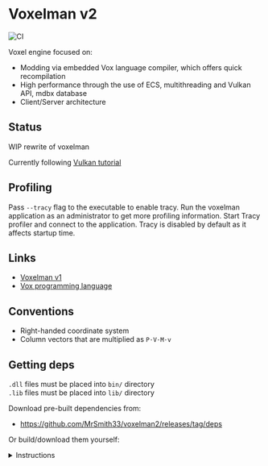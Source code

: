 # Voxelman v2

![CI](https://github.com/MrSmith33/voxelman2/workflows/CI/badge.svg?branch=master&event=push)

Voxel engine focused on:
- Modding via embedded Vox language compiler, which offers quick recompilation
- High performance through the use of ECS, multithreading and Vulkan API, mdbx database
- Client/Server architecture

## Status

WIP rewrite of voxelman

Currently following [Vulkan tutorial](https://vulkan-tutorial.com)

## Profiling

Pass `--tracy` flag to the executable to enable tracy. Run the voxelman application as an administrator to get more profiling information. Start Tracy profiler and connect to the application. Tracy is disabled by default as it affects startup time.

## Links

* [Voxelman v1](https://github.com/MrSmith33/voxelman)
* [Vox programming language](https://github.com/MrSmith33/vox)

## Conventions

* Right-handed coordinate system
* Column vectors that are multiplied as `P⋅V⋅M⋅v`

## Getting deps

`.dll` files must be placed into `bin/` directory\
`.lib` files must be placed into `lib/` directory

Download pre-built dependencies from:
* https://github.com/MrSmith33/voxelman2/releases/tag/deps

Or build/download them yourself:

<details>
<summary>Instructions</summary>

* GLFW3: [glfw-3.3.3.bin.WIN64.zip](https://github.com/glfw/glfw/releases/download/3.3.3/glfw-3.3.3.bin.WIN64.zip)`/glfw-3.3.3.bin.WIN64/lib-vc2019/glfw3.lib`
* Enet: [enet-1.3.17.tar.gz](http://enet.bespin.org/download/enet-1.3.17.tar.gz)`/enet-1.3.17.tar/enet-1.3.17/enet64.lib`
* LZ4: [lz4-1.9.3.zip](https://github.com/lz4/lz4/releases/download/v1.9.3/lz4_win64_v1_9_3.zip), unpack and rebuild VS2017 project with VS2019 (Release config), then use `lz4/build/VS2017/bin/x64_Release/liblz4_static.lib`. The file from the release causes `liblz4_static.lib(lz4.o) : error LNK2001: unresolved external symbol ___chkstk_ms` when building with `ldc2`. Optionally disable debug info (`Debug Information format`: `/Zi` -> `None`).
* libmdbx:
   * Needs `cmake` to be installed.
   * Create `build.cmd` inside `libmdbx/` unpacked from [libmdbx-amalgamated-0_10_2.zip](https://github.com/erthink/libmdbx/releases/download/v0.10.2/libmdbx-amalgamated-0_10_2.zip):
   ```batch
   mkdir build
   cd build
   cmake -G "Visual Studio 16 2019" -A x64 -D CMAKE_CONFIGURATION_TYPES="Debug;Release;RelWithDebInfo" -D MDBX_AVOID_CRT:BOOL=ON -D MDBX_BUILD_SHARED_LIBRARY:BOOL=OFF -D INTERPROCEDURAL_OPTIMIZATION:BOOL=FALSE ..
   ```
   * Run `build.cmd`.
   * Change inlining option (Properties->C/C++->Optimization->Inline function expansion) in the `Release` config of `mdbx-static` project to `/Ob1`. Otherwise compile freezes.
   * `cmake --build . --config Release` or press `Build` for `mdbx-static` project.
   * Copy `libmdbx/build/Release/mdbx.lib`
* mimalloc:
   * https://github.com/microsoft/mimalloc/archive/refs/tags/v2.0.1.zip
   * Use Release build
   * In vs2019 modify `mimalloc` project settings:
      - Disable debug info (`Debug Information format`: `/Zi` -> `None`)
      - Compile as C language to reduce .lib size (from 1.5MB to 300KB) (`C/C++ -> Advanced -> Compile As`: `/TP` -> `/TC`)
   * Copy `mimalloc/out/msvc-x64/Release/mimalloc-static.lib`
* Tracy:
   * https://github.com/wolfpld/tracy/archive/refs/tags/v0.7.8.zip
   * Open `/library/win32/TracyProfiler.sln`
   * Use Release build
   * ~~Build as dll~~
   * `Whole program optimization`: `/GL` -> `No`
   * `Debug Information format`: `/Zi` -> `None`
   * ~~Copy `tracy/library/win32/x64/Release/TracyProfiler.dll`~~
   * ~~Linking with `TracyProfiler.lib` caused D host to not generate proper stack traces, which is important when debugging compiler and other stuff. Loading master version of tracy dll with LoadLibraryA is super slow (like 30-40s).~~
   * Define `TRACY_DELAYED_INIT` and `TRACY_MANUAL_LIFETIME` preprocessor definitions in `C/C++` -> `Preprocessor` -> `Preprocessor Definitions`
   * Add this code to `TracyC.h` before `___tracy_init_thread` definition:
     ```C
     #if defined(TRACY_DELAYED_INIT) && defined(TRACY_MANUAL_LIFETIME)
     TRACY_API void ___tracy_startup_profiler(void);
     TRACY_API void ___tracy_shutdown_profiler(void);
     #endif
     ```
   * Add this code to `client/TracyProfiler.cpp` after `___tracy_init_thread` declaration:
     ```C
     #if defined(TRACY_DELAYED_INIT) && defined(TRACY_MANUAL_LIFETIME)
     TRACY_API void ___tracy_startup_profiler(void) { tracy::StartupProfiler(); }
     TRACY_API void ___tracy_shutdown_profiler(void) { tracy::ShutdownProfiler(); }
     #endif
     ```
   * Build as static lib
   * Copy `tracy/library/win32/x64/Release/TracyProfiler.lib`
* shaderc:
   * Download from [VulkanSDK](https://vulkan.lunarg.com/sdk/home) or from releases of https://github.com/google/shaderc
   * ~~Shared lib `/Lib/shaderc_shared.lib` & `/Bin/shaderc_shared.dll`~~
   * Static lib `/Lib/shaderc_combined.lib`
* zstd
   * Download https://github.com/facebook/zstd/releases/download/v1.5.2/zstd-1.5.2.tar.gz
   * Unpack into `zstd-1.5.2/`
   * Go to `zstd-1.5.2/build/cmake`
   * Execute
     ```
     mkdir build
     cd build
     cmake ..
     ```
   * Open `zstd-1.5.2/build/cmake/build/zstd.sln`
   * Select Release build and build `libzstd_static` project
   * Copy `zstd-1.5.2/build/cmake/build/lib/Release/zstd_static.lib`
* Vulkan Memory Allocator
  * Download [source code](https://github.com/GPUOpen-LibrariesAndSDKs/VulkanMemoryAllocator/archive/refs/tags/v3.0.0.zip)
  * Go to `VulkanMemoryAllocator-3.0.0/`
  * Execute in terminal
    ```
    mkdir build
    cd build
    cmake ..
    ```
  * Open `VulkanMemoryAllocator-3.0.0/build/VulkanMemoryAllocator.sln`
  * Set preprocessor directives as:
    ```C
    VMA_STATIC_VULKAN_FUNCTIONS=0
    VMA_DYNAMIC_VULKAN_FUNCTIONS=1
    VMA_MEMORY_BUDGET=1
    VMA_BIND_MEMORY2=1
    VMA_DEDICATED_ALLOCATION=1
    VMA_EXTERNAL_MEMORY=1
    VMA_STATIC_VULKAN_FUNCTIONS=0
    ```
  * Switch to Vulkan 1.3 in `VulkanMemoryAllocator-3.0.0/src/VmaUsage.h` (uncomment `#define VMA_VULKAN_VERSION 1003000`)
  * Build release version
  * Copy `VulkanMemoryAllocator-3.0.0/build/src/Release/VulkanMemoryAllocator.lib`

</details>
